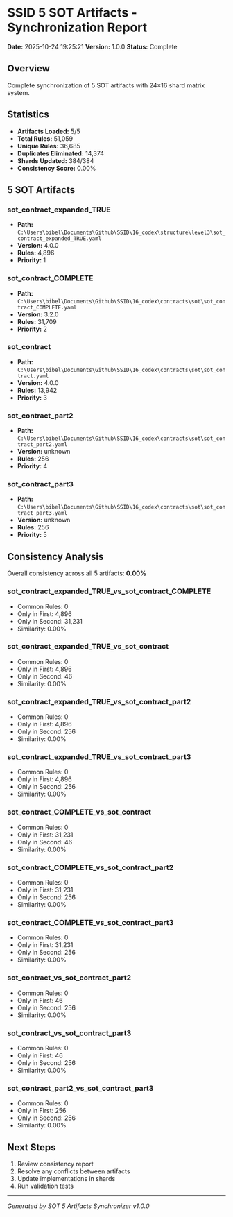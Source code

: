 # SSID 5 SOT Artifacts - Synchronization Report

**Date:** 2025-10-24 19:25:21
**Version:** 1.0.0
**Status:** Complete

## Overview

Complete synchronization of 5 SOT artifacts with 24×16 shard matrix system.

## Statistics

- **Artifacts Loaded:** 5/5
- **Total Rules:** 51,059
- **Unique Rules:** 36,685
- **Duplicates Eliminated:** 14,374
- **Shards Updated:** 384/384
- **Consistency Score:** 0.00%

## 5 SOT Artifacts


### sot_contract_expanded_TRUE

- **Path:** `C:\Users\bibel\Documents\Github\SSID\16_codex\structure\level3\sot_contract_expanded_TRUE.yaml`
- **Version:** 4.0.0
- **Rules:** 4,896
- **Priority:** 1

### sot_contract_COMPLETE

- **Path:** `C:\Users\bibel\Documents\Github\SSID\16_codex\contracts\sot\sot_contract_COMPLETE.yaml`
- **Version:** 3.2.0
- **Rules:** 31,709
- **Priority:** 2

### sot_contract

- **Path:** `C:\Users\bibel\Documents\Github\SSID\16_codex\contracts\sot\sot_contract.yaml`
- **Version:** 4.0.0
- **Rules:** 13,942
- **Priority:** 3

### sot_contract_part2

- **Path:** `C:\Users\bibel\Documents\Github\SSID\16_codex\contracts\sot\sot_contract_part2.yaml`
- **Version:** unknown
- **Rules:** 256
- **Priority:** 4

### sot_contract_part3

- **Path:** `C:\Users\bibel\Documents\Github\SSID\16_codex\contracts\sot\sot_contract_part3.yaml`
- **Version:** unknown
- **Rules:** 256
- **Priority:** 5

## Consistency Analysis

Overall consistency across all 5 artifacts: **0.00%**


### sot_contract_expanded_TRUE_vs_sot_contract_COMPLETE

- Common Rules: 0
- Only in First: 4,896
- Only in Second: 31,231
- Similarity: 0.00%

### sot_contract_expanded_TRUE_vs_sot_contract

- Common Rules: 0
- Only in First: 4,896
- Only in Second: 46
- Similarity: 0.00%

### sot_contract_expanded_TRUE_vs_sot_contract_part2

- Common Rules: 0
- Only in First: 4,896
- Only in Second: 256
- Similarity: 0.00%

### sot_contract_expanded_TRUE_vs_sot_contract_part3

- Common Rules: 0
- Only in First: 4,896
- Only in Second: 256
- Similarity: 0.00%

### sot_contract_COMPLETE_vs_sot_contract

- Common Rules: 0
- Only in First: 31,231
- Only in Second: 46
- Similarity: 0.00%

### sot_contract_COMPLETE_vs_sot_contract_part2

- Common Rules: 0
- Only in First: 31,231
- Only in Second: 256
- Similarity: 0.00%

### sot_contract_COMPLETE_vs_sot_contract_part3

- Common Rules: 0
- Only in First: 31,231
- Only in Second: 256
- Similarity: 0.00%

### sot_contract_vs_sot_contract_part2

- Common Rules: 0
- Only in First: 46
- Only in Second: 256
- Similarity: 0.00%

### sot_contract_vs_sot_contract_part3

- Common Rules: 0
- Only in First: 46
- Only in Second: 256
- Similarity: 0.00%

### sot_contract_part2_vs_sot_contract_part3

- Common Rules: 0
- Only in First: 256
- Only in Second: 256
- Similarity: 0.00%

## Next Steps

1. Review consistency report
2. Resolve any conflicts between artifacts
3. Update implementations in shards
4. Run validation tests

---

*Generated by SOT 5 Artifacts Synchronizer v1.0.0*
